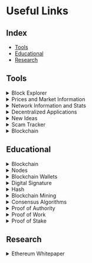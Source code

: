 # Useful Links

## Index

- [Tools](https://github.com/Santiago-Pedemonte/Private-Blockchains/edit/main/References/Useful%20Links.md#Tools)
- [Educational](https://github.com/Santiago-Pedemonte/Private-Blockchains/edit/main/References/Useful%20Links.md#Educational)
- [Research](https://github.com/Santiago-Pedemonte/Private-Blockchains/edit/main/References/Useful%20Links.md#Research)

## Tools

<details><summary>Block Explorer</summary>

* [Etherscan](https://etherscan.io/)
</details>

<details><summary>Prices and Market Information</summary>

* [CoinGecko](https://coingecko.com/)
* [CryptoMarket-Scout](https://github.com/RawnakMahjabib/CryptoMarket-Scout)
</details>

<details><summary>Network Information and Stats</summary>

* [ETH Gas Station](https://ethgasstation.info/)
* [Ethstats](https://ethstats.net/)
</details>

<details><summary>Decentralized Applications</summary>

* [State of DApps](https://www.stateofthedapps.com/)
</details>

<details><summary>New Ideas</summary>

* [Fellowship of Ethereum Magicians](https://ethereum-magicians.org/)
</details>

<details><summary>Scam Tracker</summary>

* [Crypto Scam Database](https://cryptoscamdb.org/)
</details>

<details><summary>Blockchain</summary>

* https://www.investopedia.com/terms/b/blockchain.asp
</details>


## Educational
<details><summary>Blockchain</summary>

* https://www.investopedia.com/terms/b/blockchain.asp
</details>

<details><summary>Nodes</summary>

* https://medium.com/coinmonks/blockchain-what-is-a-node-or-masternode-and-what-does-it-do-4d9a4200938f
</details>
<details><summary>Blockchain Wallets</summary>

* https://www.investopedia.com/terms/b/blockchain-wallet.asp

* https://blog.unocoin.com/what-happens-if-you-forget-your-bitcoin-wallet-keys-bbf563ce281a
</details>
<details><summary>Digital Signature</summary>

* https://www.instantssl.com/digital-signature

* https://medium.com/@xragrawal/digital-signature-from-blockchain-context-cedcd563eee5
</details>
<details><summary>Hash</summary>

* https://www.investopedia.com/terms/h/hash.asp
</details>
<details><summary>Blockchain Mining</summary>

* https://www.bitcoinmining.com/
</details>
<details><summary>Consensus Algorithms</summary>

* https://www.binance.vision/blockchain/what-is-a-blockchain-consensus-algorithm
</details>
<details><summary>Proof of Authority</summary>

* https://www.binance.vision/blockchain/proof-of-authority-explained
</details>
<details><summary>Proof of Work</summary>

* https://en.bitcoin.it/wiki/Proof_of_work
</details>
<details><summary>Proof of Stake</summary>

* https://www.investopedia.com/terms/p/proof-stake-pos.asp
</details>

## Research

<details><summary>Ethereum Whitepaper</summary>
  
  * https://ethereum.org/en/whitepaper/
</details>
